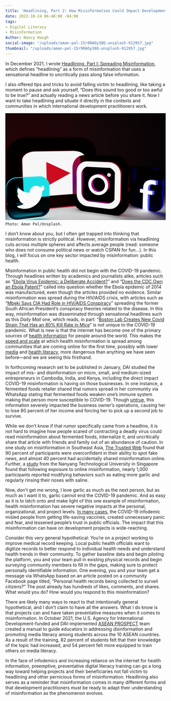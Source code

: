 ```yaml
---
title: 'Headlining, Part 2: How Misinformation Could Impact Development Programming'
date: 2022-10-24 06:48:00 -04:00
tags:
- Digital Literacy
- Misinformation
Author: Nancy Haugh
social-image: "/uploads/aman-pal-15r9RAOy38Q-unsplash-912957.jpg"
thumbnail: "/uploads/aman-pal-15r9RAOy38Q-unsplash-912957.jpg"
---
```


In December 2021, I wrote [Headlining, Part I: Spreading Misinformation](https://dai-global-digital.com/headlining-part-1-spreading-misinformation.html), which defines “headlining” as a form of misinformation that uses a sensational headline to uncritically pass along false information. 

I also offered tips and tricks to avoid falling victim to headlining, like taking a moment to pause and ask yourself, “Does this sound too good or too awful to be true?” and actually reading a news article before you share it. Now I want to take headlining and situate it directly in the contexts and communities in which international development practitioners work.

![aman-pal-15r9RAOy38Q-unsplash-48d28a.jpg](/uploads/aman-pal-15r9RAOy38Q-unsplash-48d28a.jpg)`Photo: Aman Pal/Unsplash.`

<!--more-->

I don’t know about you, but I often get trapped into thinking that misinformation is strictly political. However, misinformation via headlining cuts across multiple spheres and affects average people (read: someone who does not consume political news or watch CSPAN for fun…). In this blog, I will focus on one key sector impacted by misinformation: public health.

Misinformation in public health did not begin with the COVID-19 pandemic. Through headlines written by academics and journalists alike, articles such as “[Ebola Virus Epidemic: a Deliberate Accident?](https://www.ncbi.nlm.nih.gov/pmc/articles/PMC6114937/)” and “[Does the CDC Own an Ebola Patent?](https://www.snopes.com/fact-check/patent-zero/)” called into question whether the Ebola epidemic of 2014 was manufactured, even though the articles provided no evidence. Similar misinformation was spread during the HIV/AIDS crisis, with articles such as “[Mbeki Says CIA Had Role in HIV/AIDS Conspiracy](https://www.upi.com/Archives/2000/10/06/Mbeki-says-CIA-had-role-in-HIVAIDS-conspiracy/4369970804800/)” spreading the former South African President’s conspiracy theories related to the disease. In this way, misinformation was disseminated through sensational headlines such as this *Daily Mail* one, which reads, in part: “[Boston Lab Creates New Covid Strain That Has an 80% Kill Rate in Mice](https://www.dailymail.co.uk/health/article-11323677/Outrage-Boston-University-CREATES-Covid-strain-80-kill-rate.html)” is not unique to the COVID-19 pandemic. What is new is that the internet has become one of the primary sources of [health information](https://www.annualreviews.org/doi/10.1146/annurev-publhealth-040119-094127) for people around the world. This makes the [speed and scale](https://www.who.int/europe/news/item/01-09-2022-infodemics-and-misinformation-negatively-affect-people-s-health-behaviours--new-who-review-finds) at which health misinformation is spread among communities that are coming online for the first time, possibly with lower [media](https://medialiteracynow.org/what-is-media-literacy/) and [health literacy](https://www.cdc.gov/healthliteracy/learn/index.html), more dangerous than anything we have seen before—and we are seeing this firsthand.  

In forthcoming research set to be published in January, DAI studied the impact of mis- and disinformation on micro, small, and medium-sized entrepreneurs in Cambodia, India, and Kenya, including the direct impact COVID-19 misinformation is having on those businesses. In one instance, a fermented foods retailer shared that rumors spread in her community via WhatsApp stating that fermented foods weaken one’s immune system making that person more susceptible to COVID-19. Though [untrue](https://med.stanford.edu/news/all-news/2021/07/fermented-food-diet-increases-microbiome-diversity-lowers-inflammation), this information severely impacted the business owner’s operations, causing her to lose 80 percent of her income and forcing her to pick up a second job to survive.

While we don’t know if that rumor specifically came from a headline, it is not hard to imagine how people scared of contracting a deadly virus could read misinformation about fermented foods, internalize it, and uncritically share that article with friends and family out of an abundance of caution. In one study on misinformation in Southeast Asia, [The Trusted Web](https://thetrustedweb.org/state-of-misinformation-2021-southeast-asia/) found that 90 percent of participants were overconfident in their ability to spot fake news, and almost 40 percent had accidentally shared misinformation online. Further, a [study](https://www.frontiersin.org/articles/10.3389/fpsyg.2022.783909/full) from the Nanyang Technological University in Singapore found that following exposure to online misinformation, nearly 1,000 participants reported modifying behaviors such as eating more garlic and regularly rinsing their noses with saline.

Now, don’t get me wrong, I love garlic as much as the next person, but as much as I want it to, garlic cannot end the COVID-19 pandemic. And as easy as it is to latch onto and make light of this one example of misinformation, health misinformation has severe negative impacts at the personal, organizational, and project levels. [In many cases](https://www.ncbi.nlm.nih.gov/pmc/articles/PMC9421549/), the COVID-19 infodemic misled people from getting life-saving vaccines, created unnecessary panic and fear, and lessened people’s trust in public officials. The impact that this misinformation can have on development projects is wide-reaching.

Consider this very general hypothetical: You’re on a project working to improve medical record keeping. Local public health officials want to digitize records to better respond to individual health needs and understand health trends in their community. To gather baseline data and begin piloting the platform, you and your team pull in existing physical records and begin surveying community members to fill in the gaps, making sure to protect personally identifiable information. One evening, you and your team get a message via WhatsApp based on an article posted on a community Facebook page titled, “Personal health records being collected to surveil citizens?” The post already has hundreds of likes, comments, and shares. What would you do? How would you respond to this misinformation?

There are likely many ways to react to that intentionally general hypothetical, and I don’t claim to have all the answers. What I do know is that projects can and have taken preventative measures when it comes to misinformation. In October 2021, the U.S. Agency for International Development-funded and DAI-implemented [ASEAN PROSPECT](https://www.dai.com/our-work/projects/southeast-asia-asean-usaid-partnership-for-regional-optimization-with-the-political-security-and-socio-cultural-communities-prospect) team created a manual to guide educators in addressing disinformation and promoting media literacy among students across the 10 ASEAN countries. As a result of the training, 82 percent of students felt that their knowledge of the topic had increased, and 54 percent felt more equipped to train others on media literacy. 

In the face of infodemics and increasing reliance on the internet for health information, preemptive, preventative digital literacy training can go a long way toward helping projects and their beneficiaries not fall victim to headlining and other pernicious forms of misinformation. Headlining also serves as a reminder that misinformation comes in many different forms and that development practitioners must be ready to adapt their understanding of misinformation as the phenomenon evolves.